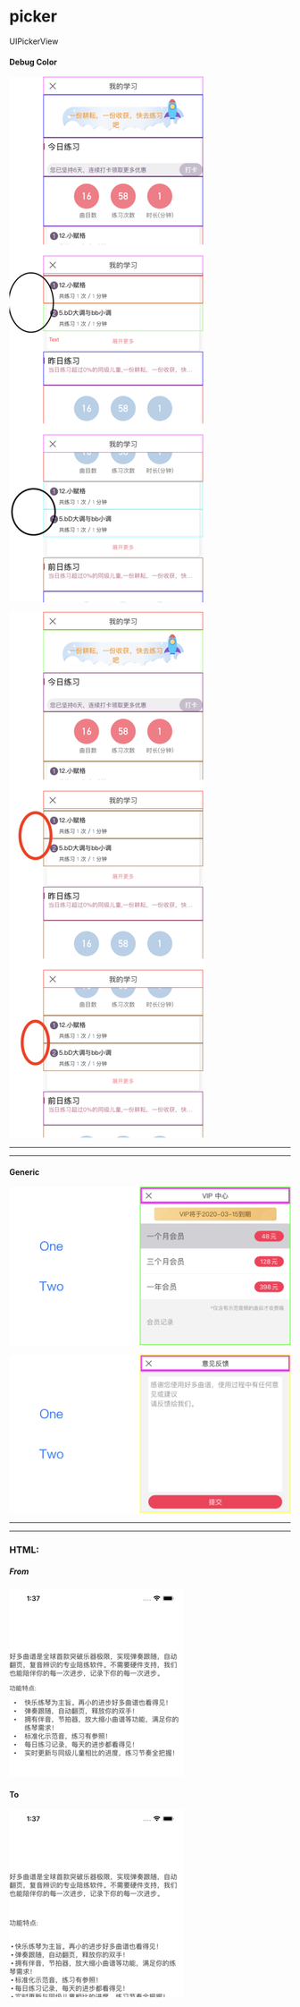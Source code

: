 # picker
UIPickerView




#### Debug Color

![o](https://raw.githubusercontent.com/ForStackO/picker/master/src/Htwo.png)

![o](https://raw.githubusercontent.com/ForStackO/picker/master/src/Hone.png)

<hr>


<hr>




#### Generic

![o](https://raw.githubusercontent.com/ForStackO/picker/master/src/a0.PNG)

![o](https://raw.githubusercontent.com/ForStackO/picker/master/src/b1.PNG)

<hr>


<hr>

### HTML:

##### From

![from](https://raw.githubusercontent.com/ForStackO/picker/master/src/B.png)


#### To

![to](https://raw.githubusercontent.com/ForStackO/picker/master/src/A.png)